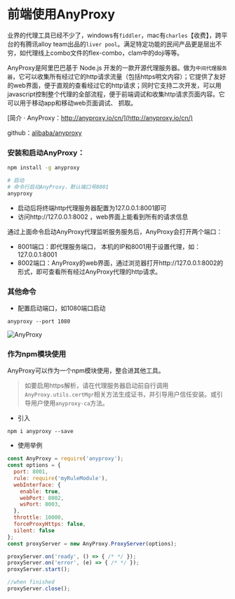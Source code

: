前端使用AnyProxy
====

业界的代理工具已经不少了，windows有`fiddler`，mac有`charles`【收费】，跨平台的有腾讯alloy team出品的`liver pool`。满足特定功能的民间产品更是层出不穷，如代理线上combo文件的flex-combo，clam中的doji等等。

AnyProxy是阿里巴巴基于 Node.js 开发的一款开源代理服务器。做为`中间代理服务器`，它可以收集所有经过它的http请求流量（包括https明文内容）；它提供了友好的web界面，便于直观的查看经过它的http请求；同时它支持二次开发，可以用javascript控制整个代理的全部流程，便于前端调试和收集http请求页面内容。它可以用于移动app和移动web页面调试、 抓取。

[简介 · AnyProxy：http://anyproxy.io/cn/](http://anyproxy.io/cn/)

github：[alibaba/anyproxy](https://github.com/alibaba/anyproxy)

### 安装和启动AnyProxy：
```bash
npm install -g anyproxy 

# 启动
# 命令行启动AnyProxy，默认端口号8001
anyproxy 
```

* 启动后将终端http代理服务器配置为127.0.0.1:8001即可
* 访问http://127.0.0.1:8002 ，web界面上能看到所有的请求信息

通过上面命令启动AnyProxy代理监听服务服务后，AnyProxy会打开两个端口：

* 8001端口：即代理服务端口， 本机的IP和8001用于设置代理，如：127.0.0.1:8001
* 8002端口：AnyProxy的web界面，通过浏览器打开http://127.0.0.1:8002的形式，即可查看所有经过AnyProxy代理的http请求。

### 其他命令
* 配置启动端口，如1080端口启动
```
anyproxy --port 1080 
```

![AnyProxy](../assets/AnyProxy.jpg)

### 作为npm模块使用
AnyProxy可以作为一个npm模块使用，整合进其他工具。

> 如要启用https解析，请在代理服务器启动前自行调用`AnyProxy.utils.certMgr`相关方法生成证书，并引导用户信任安装。或引导用户使用`anyproxy-ca`方法。

* 引入
```
npm i anyproxy --save 
```

* 使用举例
```js
const AnyProxy = require('anyproxy');
const options = {
  port: 8001,
  rule: require('myRuleModule'),
  webInterface: {
    enable: true,
    webPort: 8002,
    wsPort: 8003,
  },
  throttle: 10000,
  forceProxyHttps: false,
  silent: false
};
const proxyServer = new AnyProxy.ProxyServer(options);

proxyServer.on('ready', () => { /* */ });
proxyServer.on('error', (e) => { /* */ });
proxyServer.start();

//when finished
proxyServer.close(); 
```